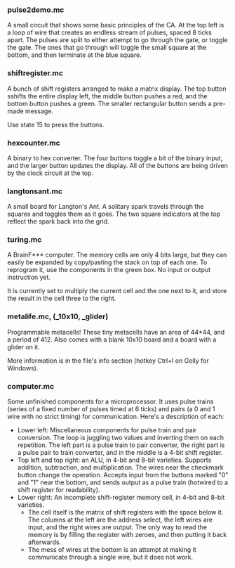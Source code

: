 ### pulse2demo.mc
A small circuit that shows some basic principles of the CA. At the top left is a loop of wire that creates an endless stream of pulses, spaced 8 ticks apart. The pulses are split to either attempt to go through the gate, or toggle the gate. The ones that go through will toggle the small square at the bottom, and then terminate at the blue square.
### shiftregister.mc
A bunch of shift registers arranged to make a matrix display. The top button sshifts the entire display left, the middle button pushes a red, and the bottom button pushes a green. The smaller rectangular button sends a pre-made message.

Use state 15 to press the buttons.
### hexcounter.mc
A binary to hex converter. The four buttons toggle a bit of the binary input, and the larger button updates the display. All of the buttons are being driven by the clock circuit at the top.
### langtonsant.mc
A small board for Langton's Ant. A solitary spark travels through the squares and toggles them as it goes. The two square indicators at the top reflect the spark back into the grid.
### turing.mc
A BrainF\*\*\* computer. The memory cells are only 4 bits large, but they can easily be expanded by copy/pasting the stack on top of each one. To reprogram it, use the components in the green box. No input or output instruction yet.

It is currently set to multiply the current cell and the one next to it, and store the result in the cell three to the right.
### metalife.mc, (_10x10, _glider)
Programmable metacells! These tiny metacells have an area of 44*44, and a period of 412. Also comes with a blank 10x10 board and a board with a glider on it.

More information is in the file's info section (hotkey Ctrl+I on Golly for Windows).

### computer.mc
Some unfinished components for a microprocessor. It uses pulse trains (series of a fixed number of pulses timed at 6 ticks) and pairs (a 0 and 1 wire with no strict timing) for communication. Here's a description of each:
- Lower left: Miscellaneous components for pulse train and pair conversion. The loop is juggling two values and inverting them on each repetition. The left part is a pulse train to pair converter, the right part is a pulse pair to train converter, and in the middle is a 4-bit shift register.
- Top left and top right: an ALU, in 4-bit and 8-bit varieties. Supports addition, subtraction, and multiplication. The wires near the checkmark button change the operation. Accepts input from the buttons marked "0" and "1" near the bottom, and sends output as a pulse train (hotwired to a shift register for readability).
- Lower right: An incomplete shift-register memory cell, in 4-bit and 8-bit varieties.
    - The cell itself is the matrix of shift registers with the space below it. The columns at the left are the address select, the left wires are input, and the right wires are output. The only way to read the memory is by filling the register with zeroes, and then putting it back afterwards.
	- The mess of wires at the bottom is an attempt at making it communicate through a single wire, but it does not work.